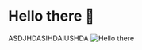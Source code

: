 # Hello there 👋

<!--
**Celusgo/Celusgo** is a ✨ _special_ ✨ repository because its `README.md` (this file) appears on your GitHub profile.

Here are some ideas to get you started:

- 🔭 I’m currently working on ...
- 🌱 I’m currently learning ...
- 👯 I’m looking to collaborate on ...
- 🤔 I’m looking for help with ...
- 💬 Ask me about ...
- 📫 How to reach me: ...
- 😄 Pronouns: ...
- ⚡ Fun fact: ...
-->
ASDJHDASIHDAIUSHDA ![Hello there](https://c.tenor.com/0Akz_GWDQyQAAAAC/star-wars-hello-there.gif)